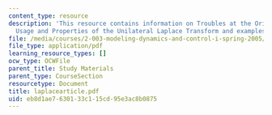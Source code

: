 ```yaml
---
content_type: resource
description: 'This resource contains information on Troubles at the Origin: Consistent
  Usage and Properties of the Unilateral Laplace Transform and examples for it.'
file: /media/courses/2-003-modeling-dynamics-and-control-i-spring-2005/eb8d1ae7630133c115cd95e3ac8b0875_laplacearticle.pdf
file_type: application/pdf
learning_resource_types: []
ocw_type: OCWFile
parent_title: Study Materials
parent_type: CourseSection
resourcetype: Document
title: laplacearticle.pdf
uid: eb8d1ae7-6301-33c1-15cd-95e3ac8b0875
---
```

